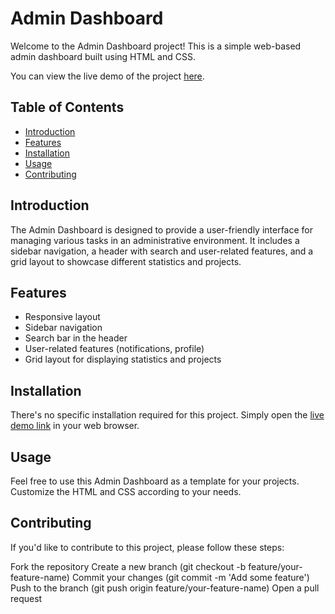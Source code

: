 # Admin Dashboard

Welcome to the Admin Dashboard project! This is a simple web-based admin dashboard built using HTML and CSS.

You can view the live demo of the project [here](https://paul-iwnl.github.io/admin-dashboard/).

## Table of Contents

- [Introduction](#introduction)
- [Features](#features)
- [Installation](#installation)
- [Usage](#usage)
- [Contributing](#contributing)

## Introduction

The Admin Dashboard is designed to provide a user-friendly interface for managing various tasks in an administrative environment. It includes a sidebar navigation, a header with search and user-related features, and a grid layout to showcase different statistics and projects.

## Features

- Responsive layout
- Sidebar navigation
- Search bar in the header
- User-related features (notifications, profile)
- Grid layout for displaying statistics and projects

## Installation

There's no specific installation required for this project. Simply open the [live demo link](https://paul-iwnl.github.io/admin-dashboard/) in your web browser.

## Usage
Feel free to use this Admin Dashboard as a template for your projects. Customize the HTML and CSS according to your needs.

## Contributing
If you'd like to contribute to this project, please follow these steps:

Fork the repository
Create a new branch (git checkout -b feature/your-feature-name)
Commit your changes (git commit -m 'Add some feature')
Push to the branch (git push origin feature/your-feature-name)
Open a pull request


